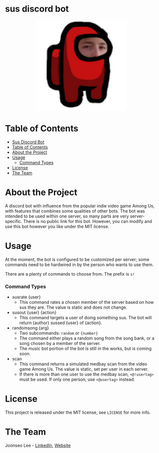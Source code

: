 # sus discord bot

<p align="center">
<img src="img/susbot.png" alt="susbot logo" height=300>
</p>

# Table of Contents
- [Sus Discord Bot](#sus-discord-bhot)
- [Table of Contents](#table-of-contents)
- [About the Project](#about-the-project)
- [Usage](#usage)
  - [Command Types](#command-types)
- [License](#license)
- [The Team](#the-team)
# About the Project
A discord bot with influence from the popular indie video game Among Us, with features 
that combines some qualities of other bots. The bot was intended to be used within one server, 
so many parts are very server-specific. There is no public link for this bot. However, you can modify and 
use this bot however you like under the MIT license.
# Usage
At the moment, the bot is configured to be customized per server; some commands need to be 
hardwired in by the person who wants to use them.

There are a plenty of commands to choose from. The prefix is `s!`
### Command Types
- susrate {user}
  - This command rates a chosen member of the server based on how sus they are. The value is static and does not change.
- susout {user} {action}
  - This command targets a user of doing something sus. The bot will return {author} sussed {user} of {action}.
- randomsong {arg}
  - Two subcommands: `random` or `{number}`
  - The command either plays a random song from the song bank, or a song chosen by a member of the server.
  - The music bot portion of the bot is still in the works, but is coming soon.
- scan
  - This command returns a simulated medbay scan from the video game Among Us. The value is static, set per user in each server.
  - If there is more than one user to use the medbay scan, `<@!usertag>` must be used. If only one person, use `<@usertag>` instead.

# License
This project is released under the MIT license, see `LICENSE` for more info.
# The Team
Joonseo Lee - [LinkedIn](https://www.linkedin.com/joonsauce), [Website](http://joonsauce.me)
